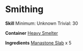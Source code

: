 <!-- TITLE: Manastone Shield Frame -->
<!-- SUBTITLE:  -->
# Smithing
**Skill**
Minimum: Unknown
Trivial: 30

**Container**
[Heavy Smelter](heavy-smelter)

**Ingredients**
[Manastone Slab](manastone-slab) x 5